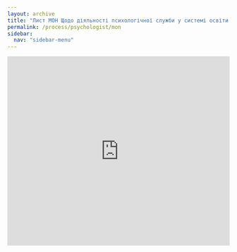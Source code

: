 ```yaml
---
layout: archive
title: "Лист МОН Щодо діяльності психологічної служби у системі освіти в 2022/2023 навчальному році"
permalink: /process/psychologist/mon
sidebar:
  nav: "sidebar-menu"
---
```


<div style="left: 0; width: 100%; height: 0; position: relative; padding-bottom: 85.0847%;"><iframe src="https://drive.google.com/file/d/1LwAh2hUK2ImWi-4X0OWXRGu5Db9IytTG/preview" style="border: 0; top: 0; left: 0; width: 100%; height: 100%; position: absolute;" allowfullscreen></iframe></div>
